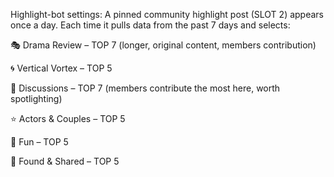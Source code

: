 Highlight-bot settings:
A pinned community highlight post (SLOT 2) appears once a day. Each time it pulls data from the past 7 days and selects:

🎭 Drama Review – TOP 7 (longer, original content, members contribution)

🌀 Vertical Vortex – TOP 5

💬 Discussions – TOP 7 (members contribute the most here, worth spotlighting)

⭐ Actors & Couples – TOP 5

🧩 Fun – TOP 5

🔗 Found & Shared – TOP 5 
